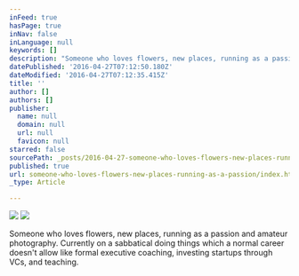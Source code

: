 ```yaml
---
inFeed: true
hasPage: true
inNav: false
inLanguage: null
keywords: []
description: "Someone who loves flowers, new places, running as a passion and amateur photography. Currently on a sabbatical doing things which a normal career doesn't allow like formal executive coaching, investing startups through VCs, and teaching."
datePublished: '2016-04-27T07:12:50.180Z'
dateModified: '2016-04-27T07:12:35.415Z'
title: ''
author: []
authors: []
publisher:
  name: null
  domain: null
  url: null
  favicon: null
starred: false
sourcePath: _posts/2016-04-27-someone-who-loves-flowers-new-places-running-as-a-passion.md
published: true
url: someone-who-loves-flowers-new-places-running-as-a-passion/index.html
_type: Article

---
```

![](https://the-grid-user-content.s3-us-west-2.amazonaws.com/9331678c-30dd-4696-8978-8c966822ce7f.jpg)
![](https://the-grid-user-content.s3-us-west-2.amazonaws.com/9168419d-eb13-4ef2-9656-0f835523fbc9.jpg)

Someone who loves flowers, new places, running as a passion and amateur photography. Currently on a sabbatical doing things which a normal career doesn't allow like formal executive coaching, investing startups through VCs, and teaching.